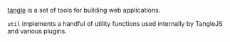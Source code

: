 [tangle](https://github.com/tanglejs/tangle) is a set of tools
for building web applications.

`util` implements a handful of utility functions used internally by TangleJS and various plugins.
